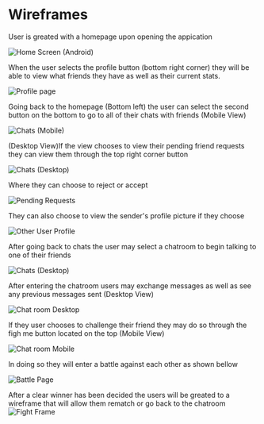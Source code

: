 # Wireframes
User is greated with a homepage upon opening the appication

![Home Screen (Android)](https://github.com/user-attachments/assets/5e098e75-cf83-420c-900b-d847b0da3658)

When the user selects the profile button (bottom right corner) they will be able to view what friends they have as well as their current stats.

![Profile page](https://github.com/user-attachments/assets/a9893f1d-4f4a-4378-b931-5a70b39bdb31)

Going back to the homepage (Bottom left) the user can select the second button on the bottom to go to all of their chats with friends (Mobile View)

![Chats (Mobile)](https://github.com/user-attachments/assets/2964d10a-7ecf-4b03-ab3d-8cc92fc3cc0b)

(Desktop View)If the view chooses to view their pending friend requests they can view them through the top right corner button

![Chats (Desktop)](https://github.com/user-attachments/assets/ffd71393-8f24-4422-820e-74141faecdff)

Where they can choose to reject or accept

![Pending Requests](https://github.com/user-attachments/assets/1a716f16-5425-4b45-9d73-ce1039f8ba93)

They can also choose to view the sender's profile picture if they choose

![Other User Profile](https://github.com/user-attachments/assets/4b205cb4-ed4c-4580-8d56-27115089196a)

After going back to chats the user may select a chatroom to begin talking to one of their friends

![Chats (Desktop)](https://github.com/user-attachments/assets/ffd71393-8f24-4422-820e-74141faecdff)

After entering the chatroom users may exchange messages as well as see any previous messages sent (Desktop View)

![Chat room Desktop](https://github.com/user-attachments/assets/df19ff98-92a9-48ab-bf2e-3cc4ffa7e8d6)

If they user chooses to challenge their friend they may do so through the figh me button located on the top (Mobile View)

![Chat room Mobile](https://github.com/user-attachments/assets/32131cb6-5508-463f-aa67-a09c3c9ef77e)

In doing so they will enter a battle against each other as shown bellow

![Battle Page](https://github.com/user-attachments/assets/a9404da6-e775-4207-ace4-63014b2c1722)

After a clear winner has been decided the users will be greated to a wireframe that will allow them rematch or go back to the chatroom
![Fight Frame](https://github.com/user-attachments/assets/a34c1a36-6132-4ecb-a41e-5e9b50269151)
